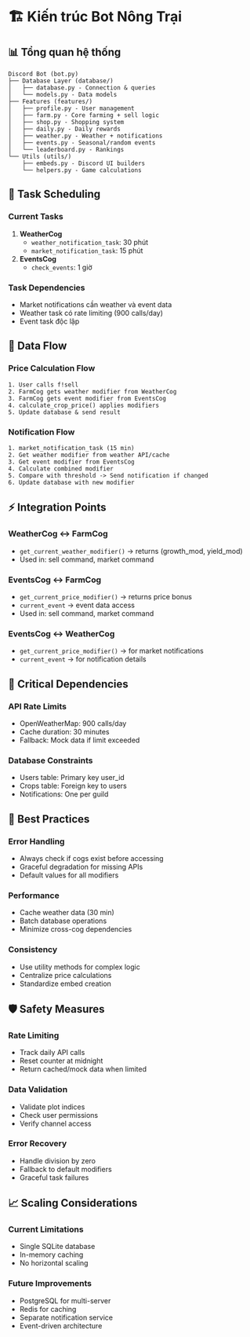 # 🏗️ Kiến trúc Bot Nông Trại

## 📊 Tổng quan hệ thống

```
Discord Bot (bot.py)
├── Database Layer (database/)
│   ├── database.py - Connection & queries
│   └── models.py - Data models
├── Features (features/)
│   ├── profile.py - User management
│   ├── farm.py - Core farming + sell logic
│   ├── shop.py - Shopping system
│   ├── daily.py - Daily rewards
│   ├── weather.py - Weather + notifications
│   ├── events.py - Seasonal/random events
│   └── leaderboard.py - Rankings
└── Utils (utils/)
    ├── embeds.py - Discord UI builders
    └── helpers.py - Game calculations
```

## 🔄 Task Scheduling

### Current Tasks
1. **WeatherCog** 
   - `weather_notification_task`: 30 phút
   - `market_notification_task`: 15 phút
2. **EventsCog**
   - `check_events`: 1 giờ

### Task Dependencies
- Market notifications cần weather và event data
- Weather task có rate limiting (900 calls/day)
- Event task độc lập

## 🎯 Data Flow

### Price Calculation Flow
```
1. User calls f!sell
2. FarmCog gets weather modifier from WeatherCog
3. FarmCog gets event modifier from EventsCog
4. calculate_crop_price() applies modifiers
5. Update database & send result
```

### Notification Flow
```
1. market_notification_task (15 min)
2. Get weather modifier from weather API/cache
3. Get event modifier from EventsCog
4. Calculate combined modifier
5. Compare with threshold -> Send notification if changed
6. Update database with new modifier
```

## ⚡ Integration Points

### WeatherCog ↔ FarmCog
- `get_current_weather_modifier()` → returns (growth_mod, yield_mod)
- Used in: sell command, market command

### EventsCog ↔ FarmCog  
- `get_current_price_modifier()` → returns price bonus
- `current_event` → event data access
- Used in: sell command, market command

### EventsCog ↔ WeatherCog
- `get_current_price_modifier()` → for market notifications
- `current_event` → for notification details

## 🚨 Critical Dependencies

### API Rate Limits
- OpenWeatherMap: 900 calls/day
- Cache duration: 30 minutes
- Fallback: Mock data if limit exceeded

### Database Constraints
- Users table: Primary key user_id
- Crops table: Foreign key to users
- Notifications: One per guild

## 🔧 Best Practices

### Error Handling
- Always check if cogs exist before accessing
- Graceful degradation for missing APIs
- Default values for all modifiers

### Performance
- Cache weather data (30 min)
- Batch database operations
- Minimize cross-cog dependencies

### Consistency
- Use utility methods for complex logic
- Centralize price calculations
- Standardize embed creation

## 🛡️ Safety Measures

### Rate Limiting
- Track daily API calls
- Reset counter at midnight
- Return cached/mock data when limited

### Data Validation
- Validate plot indices
- Check user permissions
- Verify channel access

### Error Recovery
- Handle division by zero
- Fallback to default modifiers
- Graceful task failures

## 📈 Scaling Considerations

### Current Limitations
- Single SQLite database
- In-memory caching
- No horizontal scaling

### Future Improvements
- PostgreSQL for multi-server
- Redis for caching
- Separate notification service
- Event-driven architecture 